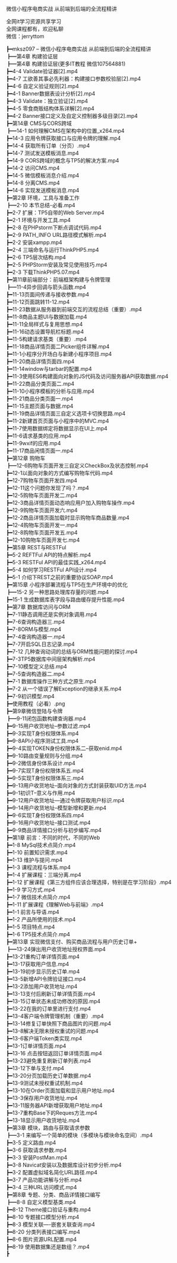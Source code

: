 微信小程序电商实战 从前端到后端的全流程精讲

全网it学习资源共享学习<br>全网课程都有，欢迎私聊<br>微信：jerryttom<br>

┣━mksz097 – 微信小程序电商实战 从前端到后端的全流程精讲<br> ┣━第4章 构建验证层<br> ┣━第4章 构建验证层(更多IT教程 微信107564881)<br> ┣━4-4 Validate验证器[2].mp4<br> ┣━4-7 工欲善其事必先利器：构建接口参数校验层[2].mp4<br> ┣━4-6 自定义验证规则[2].mp4<br> ┣━4-1 Banner数据表设计分析[2].mp4<br> ┣━4-3 Validate：独立验证[2].mp4<br> ┣━4-5 零食商贩结构体系详解[2].mp4<br> ┣━4-2 Banner接口定义及自定义控制器多级目录[2].mp4<br> ┣━第14章 CMS与CORS跨域<br> ┣━14-1 如何理解CMS在架构中的位置_x264.mp4<br> ┣━14-3 应用令牌获取接口与应用令牌的理解.mp4<br> ┣━14-4 获取所有订单（分页）.mp4<br> ┣━14-7 测试发送模板消息.mp4<br> ┣━14-9 CORS跨域的概念与TP5的解决方案.mp4<br> ┣━14-2 访问CMS.mp4<br> ┣━14-5 微信模板消息介绍.mp4<br> ┣━14-8 分离CMS.mp4<br> ┣━14-6 实现发送模板消息.mp4<br> ┣━第2章 环境，工具与准备工作<br> ┣━2-10 本节总结-必看.mp4<br> ┣━2-7 扩展：TP5自带的Web Server.mp4<br> ┣━2-1 环境与开发工具.mp4<br> ┣━2-8 在PHPstorm下断点调试代码.mp4<br> ┣━2-9 PATH_INFO URL路径模式解析.mp4<br> ┣━2-2 安装xampp.mp4<br> ┣━2-4 三端命名与运行ThinkPHP5.mp4<br> ┣━2-6 TP5层次结构.mp4<br> ┣━2-5 PHPStorm安装及常见使用技巧.mp4<br> ┣━2-3 下载ThinkPHP5.07.mp4<br> ┣━第11章前端部分：前端框架构建与令牌管理<br> ┣━11-4异步回调与箭头函数.mp4<br> ┣━11-13页面间传递与接收参数.mp4<br> ┣━11-12页面跳转11-12.mp4<br> ┣━11-23数据从服务器到前端交互的流程总结（重要）.mp4<br> ┣━11-8商品主题UI与数据加载.mp4<br> ┣━11-11全局样式与复用思想.mp4<br> ┣━11-16动态设置导航栏标题.mp4<br> ┣━11-5构建请求基类（重要）.mp4<br> ┣━11-18商品详情页面二Picker组件详解.mp4<br> ┣━11-1小程序分开场白与新建小程序项目.mp4<br> ┣━11-20商品详情页面四.mp4<br> ┣━11-14window与tarbar的配置.mp4<br> ┣━11-3使用ES6构建面向对象的JS代码及访问服务器API获取数据.mp4<br> ┣━11-22商品分类页面二.mp4<br> ┣━11-10小程序模板的分析与应用.mp4<br> ┣━11-21商品分类页面一.mp4<br> ┣━11-15主题页面与数据.mp4<br> ┣━11-19商品详情页面三自定义选项卡切换思路.mp4<br> ┣━11-2新建首页页面与小程序中的MVC.mp4<br> ┣━11-7使用数据绑定将数据显示在UI上.mp4<br> ┣━11-6请求基类的应用.mp4<br> ┣━11-9wxif的应用.mp4<br> ┣━11-17商品闲情页面一.mp4<br> ┣━第12章 购物车<br> ┣━12-6购物车页面开发三自定义CheckBox及状态控制.mp4<br> ┣━12-1以面向对象的方式编写购物车代码.mp4<br> ┣━12-7购物车页面开发四.mp4<br> ┣━12-11这个问题你发现了吗？.mp4<br> ┣━12-5购物车页面开发二.mp4<br> ┣━12-3商品详情页面动态响应用户加入购物车操作.mp4<br> ┣━12-9购物车页面开发六.mp4<br> ┣━12-2商品详情页面加载时显示购物车商品数量.mp4<br> ┣━12-4购物车页面开发一.mp4<br> ┣━12-8购物车页面开发五.mp4<br> ┣━12-10购物车页面开发七.mp4<br> ┣━第5章 REST与RESTFul<br> ┣━5-2 REFTFul API的特点解析.mp4<br> ┣━5-3 RESTFul API的最佳实践_x264.mp4<br> ┣━5-4 如何学习RESTFul API设计.mp4<br> ┣━5-1 介绍下REST之前的重要协议SOAP.mp4<br> ┣━第15章 小程序部署流程与TP5在生产环境中的优化<br> ┣━15-2 另一种思路处理库存量的问题.mp4<br> ┣━15-1 生成数据库表字段与路由缓存提升性能.mp4<br> ┣━第7章 数据库访问与ORM<br> ┣━7-11静态调用还是实例对象调用.mp4<br> ┣━7-6查询构造器三.mp4<br> ┣━7-8ORM与模型.mp4<br> ┣━7-4查询构造器一.mp4<br> ┣━7-7开启SQL日志记录.mp4<br> ┣━7-12 几种查询动词的总结与ORM性能问题的探讨.mp4<br> ┣━7-3TP5数据库中间层架构解析.mp4<br> ┣━7-10模型定义总结.mp4<br> ┣━7-5查询构造器二.mp4<br> ┣━7-1 数据库操作三种方式之原生.mp4<br> ┣━7-2 从一个错误了解Exception的继承关系.mp4<br> ┣━7-9初识模型.mp4<br> ┣━使用教程（必看）.png<br> ┣━第9章微信登陆与令牌<br> ┣━9-11闭包函数构建查询器.mp4<br> ┣━9-15用户收货地址–参数过滤.mp4<br> ┣━9-3实现T身份权限体系.mp4<br> ┣━9-8API小程序测试工具.mp4<br> ┣━9-4实现TOKEN身份权限体系二–获取enid.mp4<br> ┣━9-10路由变量规则与分组.mp4<br> ┣━9-2微信身份体系设计.mp4<br> ┣━9-7实现T身份权限体系五.mp4<br> ┣━9-5实现T身份权限体系三.mp4<br> ┣━9-13用户收货地址–面向对象的方式封装获取UID方法.mp4<br> ┣━9-1初识T–意义与作用.mp4<br> ┣━9-12用户收货地址—通过令牌获取用户标识.mp4<br> ┣━9-14用户收货地址–模型新增和更新.mp4<br> ┣━9-6实现T身份权限体系四.mp4<br> ┣━9-16用户收货地址–接口测试.mp4<br> ┣━9-9商品详情接口分析与初步编写.mp4<br> ┣━第1章 前言：不同的时代，不同的Web<br> ┣━1-8 MySql技术点简介.mp4<br> ┣━1-10 前置知识需求.mp4<br> ┣━1-13 维护与提问.mp4<br> ┣━1-3 课程流程与体系.mp4<br> ┣━1-4 扩展课程：三端分离.mp4<br> ┣━1-12 扩展课程《第三方组件应该合理选择，特别是在学习阶段》.mp4<br> ┣━1-9 学习方式.mp4<br> ┣━1-7 微信技术点简介.mp4<br> ┣━1-11 扩展课程《理解Web与前端》.mp4<br> ┣━1-1 前言与导语.mp4<br> ┣━1-2 产品所使用的技术.mp4<br> ┣━1-5 项目特点.mp4<br> ┣━1-6 TP5技术点简介.mp4<br> ┣━第13章 实现微信支付、购买商品流程与用户历史订单+<br> ┣━13-24弹出用户收货地址授权界面.mp4<br> ┣━13-21重构订单详情页面.mp4<br> ┣━13-17获取用户信息.mp4<br> ┣━13-19初步显示历史订单.mp4<br> ┣━13-5新增API令牌验证接口.mp4<br> ┣━13-2添加用户收货地址.mp4<br> ┣━13-13支付后刷新订单详情页面.mp4<br> ┣━13-15订单状态未成功修改的原因.mp4<br> ┣━13-22在我的订单里进行支付.mp4<br> ┣━13-4客户端令牌管理机制（重要）.mp4<br> ┣━13-14修复订单快照下商品图片的问题.mp4<br> ┣━13-8解决无限未授权重试的问题.mp4<br> ┣━13-6客户端Token类实现.mp4<br> ┣━13-1订单详情页面.mp4<br> ┣━13-16 点击按钮返回订单详情页面.mp4<br> ┣━13-23避免重复刷新订单列表.mp4<br> ┣━13-12下单与支付.mp4<br> ┣━13-20分页加载历史订单数据.mp4<br> ┣━13-9测试未授权重试机制.mp4<br> ┣━13-10在Order页面加载和显示用户地址.mp4<br> ┣━13-3保存用户收货地址.mp4<br> ┣━13-11服务器API新增获取用户地址.mp4<br> ┣━13-7重构Base下的Reques方法.mp4<br> ┣━13-18显示用户收货地址.mp4<br> ┣━第3章 模块，路由与获取请求参数<br> ┣━3-1 来编写一个简单的模块（多模块与模块命名空间）.mp4<br> ┣━3-5 定义路由.mp4<br> ┣━3-6 获取请求参数.mp4<br> ┣━3-3 安装PostMan.mp4<br> ┣━3-8 Navicat安装以及数据库设计初步分析.mp4<br> ┣━3-2 配置虚拟域名简化URL路径.mp4<br> ┣━3-7 产品功能讲解与分析.mp4<br> ┣━3-4 三种URL访问模式.mp4<br> ┣━第8章 专题、分类、商品详情接口编写<br> ┣━8-8 自定义模型基类.mp4<br> ┣━8-12 Theme接口验证与重构.mp4<br> ┣━8-10 专题接口模型分析.mp4<br> ┣━8-3 模型关联—-嵌套关联查询.mp4<br> ┣━8-20 分类列表接口编写.mp4<br> ┣━8-6 图片资源URL配置.mp4<br> ┣━8-19 使用数据集还是数组？.mp4<br> ┣